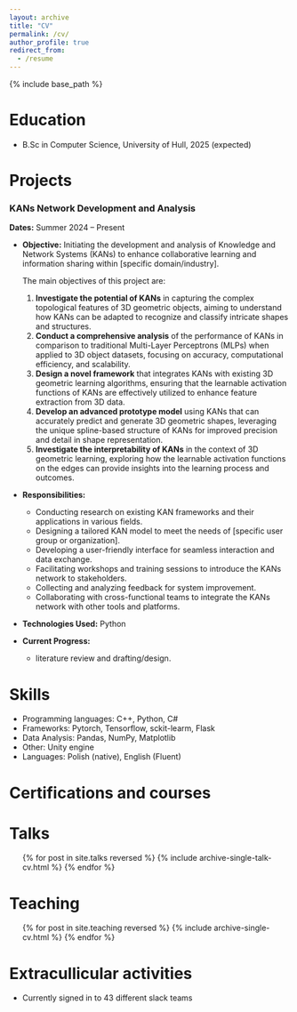 ```yaml
---
layout: archive
title: "CV"
permalink: /cv/
author_profile: true
redirect_from:
  - /resume
---
```


{% include base_path %}

Education
======
* B.Sc in Computer Science, University of Hull, 2025 (expected)

Projects
======
### KANs Network Development and Analysis

**Dates:** Summer 2024 – Present  

- **Objective:** Initiating the development and analysis of Knowledge and Network Systems (KANs) to enhance collaborative learning and information sharing within [specific domain/industry].
  
  The main objectives of this project are:
  1. **Investigate the potential of KANs** in capturing the complex topological features of 3D geometric objects, aiming to understand how KANs can be adapted to recognize and classify intricate shapes and structures.
  2. **Conduct a comprehensive analysis** of the performance of KANs in comparison to traditional Multi-Layer Perceptrons (MLPs) when applied to 3D object datasets, focusing on accuracy, computational efficiency, and scalability.
  3. **Design a novel framework** that integrates KANs with existing 3D geometric learning algorithms, ensuring that the learnable activation functions of KANs are effectively utilized to enhance feature extraction from 3D data.
  4. **Develop an advanced prototype model** using KANs that can accurately predict and generate 3D geometric shapes, leveraging the unique spline-based structure of KANs for improved precision and detail in shape representation.
  5. **Investigate the interpretability of KANs** in the context of 3D geometric learning, exploring how the learnable activation functions on the edges can provide insights into the learning process and outcomes.

- **Responsibilities:**
  - Conducting research on existing KAN frameworks and their applications in various fields.
  - Designing a tailored KAN model to meet the needs of [specific user group or organization].
  - Developing a user-friendly interface for seamless interaction and data exchange.
  - Facilitating workshops and training sessions to introduce the KANs network to stakeholders.
  - Collecting and analyzing feedback for system improvement.
  - Collaborating with cross-functional teams to integrate the KANs network with other tools and platforms.

- **Technologies Used:** Python

- **Current Progress:**
  - literature review and drafting/design.

 
    
Skills
======
* Programming languages: C++, Python, C#
* Frameworks: Pytorch, Tensorflow, sckit-learm, Flask
* Data Analysis: Pandas, NumPy, Matplotlib
* Other: Unity engine
* Languages: Polish (native), English (Fluent)

Certifications and courses
======
  
  
Talks
======
  <ul>{% for post in site.talks reversed %}
    {% include archive-single-talk-cv.html  %}
  {% endfor %}</ul>
  
Teaching
======
  <ul>{% for post in site.teaching reversed %}
    {% include archive-single-cv.html %}
  {% endfor %}</ul>
  
Extracullicular activities
======
* Currently signed in to 43 different slack teams
